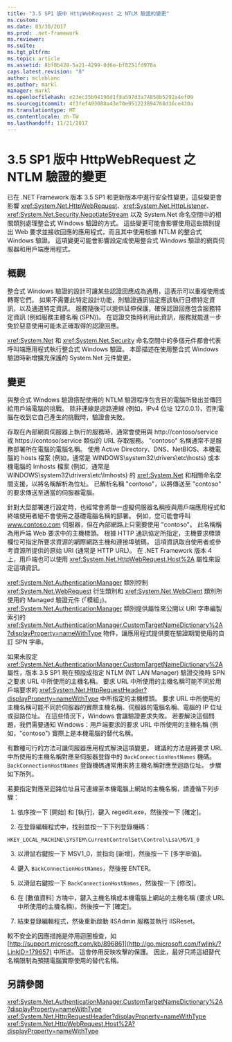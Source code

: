 ```yaml
---
title: "3.5 SP1 版中 HttpWebRequest 之 NTLM 驗證的變更"
ms.custom: 
ms.date: 03/30/2017
ms.prod: .net-framework
ms.reviewer: 
ms.suite: 
ms.tgt_pltfrm: 
ms.topic: article
ms.assetid: 8bf0b428-5a21-4299-8d6e-bf8251fd978a
caps.latest.revision: "8"
author: mcleblanc
ms.author: markl
manager: markl
ms.openlocfilehash: e23ec35b94196d1f8a597d3a74850b5292a4ef09
ms.sourcegitcommit: 4f3fef493080a43e70e951223894768d36ce430a
ms.translationtype: MT
ms.contentlocale: zh-TW
ms.lasthandoff: 11/21/2017
---
```

# <a name="changes-to-ntlm-authentication-for-httpwebrequest-in-version-35-sp1"></a>3.5 SP1 版中 HttpWebRequest 之 NTLM 驗證的變更
已在 .NET Framework 版本 3.5 SP1 和更新版本中進行安全性變更，這些變更會影響 <xref:System.Net.HttpWebRequest>、<xref:System.Net.HttpListener>、<xref:System.Net.Security.NegotiateStream> 以及 System.Net 命名空間中的相關類別處理整合式 Windows 驗證的方式。 這些變更可能會影響使用這些類別提出 Web 要求並接收回應的應用程式，而且其中使用根據 NTLM 的整合式 Windows 驗證。 這項變更可能會影響設定成使用整合式 Windows 驗證的網頁伺服器和用戶端應用程式。  
  
## <a name="overview"></a>概觀  
 整合式 Windows 驗證的設計可讓某些認證回應成為通用，這表示可以重複使用或轉寄它們。 如果不需要此特定設計功能，則驗證通訊協定應該執行目標特定資訊，以及通道特定資訊。 服務隨後可以提供延伸保護，確保認證回應包含服務特定資訊 (例如服務主體名稱 (SPN))。 在認證交換時利用此資訊，服務就能進一步免於惡意使用可能未正確取得的認證回應。  
  
 <xref:System.Net> 和 <xref:System.Net.Security> 命名空間中的多個元件都會代表呼叫端應用程式執行整合式 Windows 驗證。 本節描述在使用整合式 Windows 驗證時新增擴充保護的 System.Net 元件變更。  
  
## <a name="changes"></a>變更  
 與整合式 Windows 驗證搭配使用的 NTLM 驗證程序包含目的電腦所發出並傳回給用戶端電腦的挑戰。 除非連線是迴路連線 (例如，IPv4 位址 127.0.0.1)，否則電腦在收到它自己產生的挑戰時，驗證會失敗。  
  
 存取在內部網頁伺服器上執行的服務時，通常會使用與 http://contoso/service 或 https://contoso/service 類似的 URL 存取服務。 "contoso" 名稱通常不是服務部署所在電腦的電腦名稱。 使用 Active Directory、DNS、NetBIOS、本機電腦的 hosts 檔案 (例如，通常是 WINDOWS\system32\drivers\etc\hosts) 或本機電腦的 lmhosts 檔案 (例如，通常是 WINDOWS\system32\drivers\etc\lmhosts) 的 <xref:System.Net> 和相關命名空間支援，以將名稱解析為位址。 已解析名稱 "contoso"，以將傳送至 "contoso" 的要求傳送至適當的伺服器電腦。  
  
 針對大型部署進行設定時，也經常會將單一虛擬伺服器名稱授與用戶端應用程式和終端使用者絕不會使用之基礎電腦名稱的部署。 例如，您可能會呼叫 www.contoso.com 伺服器，但在內部網路上只需要使用 "contoso"。 此名稱稱為用戶端 Web 要求中的主機標頭。 根據 HTTP 通訊協定所指定，主機要求標頭欄位可指定所要求資源的網際網路主機和連接埠號碼。 這項資訊取自使用者或參考資源所提供的原始 URI (通常是 HTTP URL)。 在 .NET Framework 版本 4 上，用戶端也可以使用 <xref:System.Net.HttpWebRequest.Host%2A> 屬性來設定這項資訊。  
  
 <xref:System.Net.AuthenticationManager> 類別控制 <xref:System.Net.WebRequest> 衍生類別和 <xref:System.Net.WebClient> 類別所使用的 Managed 驗證元件 (「模組」)。 <xref:System.Net.AuthenticationManager> 類別提供屬性來公開以 URI 字串編製索引的 <xref:System.Net.AuthenticationManager.CustomTargetNameDictionary%2A?displayProperty=nameWithType> 物件，讓應用程式提供要在驗證期間使用的自訂 SPN 字串。  
  
 如果未設定 <xref:System.Net.AuthenticationManager.CustomTargetNameDictionary%2A> 屬性，版本 3.5 SP1 現在預設成指定 NTLM (NT LAN Manager) 驗證交換時 SPN 之要求 URL 中所使用的主機名稱。 要求 URL 中所使用的主機名稱可能不同於用戶端要求的 <xref:System.Net.HttpRequestHeader?displayProperty=nameWithType> 中所指定的主機標頭。 要求 URL 中所使用的主機名稱可能不同於伺服器的實際主機名稱、伺服器的電腦名稱、電腦的 IP 位址或迴路位址。 在這些情況下，Windows 會讓驗證要求失敗。 若要解決這個問題，我們需要通知 Windows：用戶端要求的要求 URL 中所使用的主機名稱 (例如，"contoso") 實際上是本機電腦的替代名稱。  
  
 有數種可行的方法可讓伺服器應用程式解決這項變更。 建議的方法是將要求 URL 中所使用的主機名稱對應至伺服器登錄中的 `BackConnectionHostNames` 機碼。 `BackConnectionHostNames` 登錄機碼通常用來將主機名稱對應至迴路位址。 步驟如下所列。  
  
 若要指定對應至迴路位址且可連線至本機電腦上網站的主機名稱，請遵循下列步驟：  
  
 1. 依序按一下 [開始] 和 [執行]，鍵入 regedit.exe，然後按一下 [確定]。  
  
 2. 在登錄編輯程式中，找到並按一下下列登錄機碼：  
  
 `HKEY_LOCAL_MACHINE\SYSTEM\CurrentControlSet\Control\Lsa\MSV1_0`  
  
 3. 以滑鼠右鍵按一下 MSV1_0，並指向 [新增]，然後按一下 [多字串值]。  
  
 4. 鍵入 `BackConnectionHostNames`，然後按 ENTER。  
  
 5. 以滑鼠右鍵按一下 `BackConnectionHostNames`，然後按一下 [修改]。  
  
 6. 在 [數值資料] 方塊中，鍵入主機名稱或本機電腦上網站的主機名稱 (要求 URL 中所使用的主機名稱)，然後按一下 [確定]。  
  
 7. 結束登錄編輯程式，然後重新啟動 IISAdmin 服務並執行 IISReset。  
  
 較不安全的因應措施是停用迴圈檢查，如 [http://support.microsoft.com/kb/896861](http://go.microsoft.com/fwlink/?LinkID=179657) 中所述。 這會停用反映攻擊的保護。 因此，最好只將這組替代名稱限制為預期電腦實際使用的替代名稱。  
  
## <a name="see-also"></a>另請參閱  
 <xref:System.Net.AuthenticationManager.CustomTargetNameDictionary%2A?displayProperty=nameWithType>  
 <xref:System.Net.HttpRequestHeader?displayProperty=nameWithType>  
 <xref:System.Net.HttpWebRequest.Host%2A?displayProperty=nameWithType>
